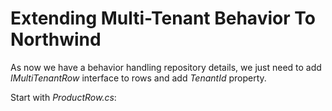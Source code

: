 # Extending Multi-Tenant Behavior To Northwind

As now we have a behavior handling repository details, we just need to add *IMultiTenantRow* interface to rows and add *TenantId* property.

Start with *ProductRow.cs*:


